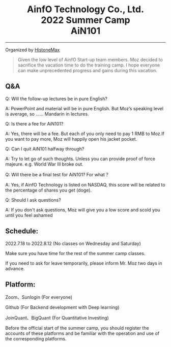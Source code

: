 
<h1 align="center">AinfO Technology Co., Ltd.<br>2022 Summer Camp<br>AiN101</h1>


---

Organized by [HistoneMax](https://github.com/HisMax)

>Given the low level of AinfO Start-up team members.
>Moz decided to sacrifice the vacation time to do the training camp.
>I hope everyone can make unprecedented progress and gains during this vacation.

## Q&A

Q: Will the follow-up lectures be in pure English?

A: PowerPoint and material will be in pure English. But Moz’s speaking level is average, so …… Mandarin in lectures.

Q: Is there a fee for AiN101?

A: Yes, there will be a fee. But each of you only need to pay 1 RMB to Moz.If you want to pay more, Moz will happily open his jacket pocket.

Q: Can I quit AiN101 halfway through?

A: Try to let go of such thoughts. Unless you can provide proof of force majeure. e.g. World War III broke out.

Q: Will there be a final test for AiN101? For what？

A: Yes, if AinfO Technology is listed on NASDAQ, this score will be related to the percentage of shares you get (doge).

Q: Should I ask questions?

A: If you don't ask questions, Moz will give you a low score and scold you until you feel ashamed

## Schedule:
2022.7.18 to 2022.8.12 (No classes on Wednesday and Saturday)

Make sure you have time for the rest of the summer camp classes.

If you need to ask for leave temporarily, please inform Mr. Moz two days in advance.

## Platform:
Zoom、Sunlogin (For everyone)

Github (For Backend development with Deep learning)

JoinQuant、BigQuant (For Quantitative Investing)

Before the official start of the summer camp, you should register the accounts of these platforms and be familiar with the operation and use of the corresponding platforms.